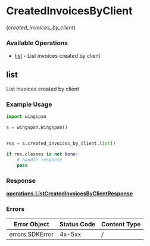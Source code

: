 # CreatedInvoicesByClient
(*created_invoices_by_client*)

### Available Operations

* [list](#list) - List invoices created by client

## list

List invoices created by client

### Example Usage

```python
import wingspan

s = wingspan.Wingspan()


res = s.created_invoices_by_client.list()

if res.classes is not None:
    # handle response
    pass
```


### Response

**[operations.ListCreatedInvoicesByClientResponse](../../models/operations/listcreatedinvoicesbyclientresponse.md)**
### Errors

| Error Object    | Status Code     | Content Type    |
| --------------- | --------------- | --------------- |
| errors.SDKError | 4x-5xx          | */*             |
